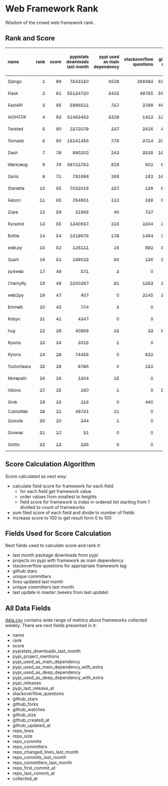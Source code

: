 # Web Framework Rank
Wisdom of the crowd web framework rank.

## Rank and Score
<sub>name</sub> | <sub>rank</sub> | <sub>score</sub> | <sub>pypistats downloads last month</sub> | <sub>pypi used as main dependency</sub> | <sub>stackoverflow questions</sub> | <sub>github stars</sub> | <sub>repo unique committers</sub> | <sub>repo changed lines last month</sub> | <sub>repo unique committers last month</sub> | <sub>repo last commit</sub>
:--- | ---: | ---: | ---: | ---: | ---: | ---: | ---: | ---: | ---: | ---:
[<sub>Django</sub>](https://github.com/django/django "first commit: 2005-07-13") | [<sub>1</sub>](# "  +0 last week") | [<sub>98</sub>](# "  +2 last week") | [<sub>7543150</sub>](# "  #5 in pypistats downloads last month -1.77% last week") | [<sub>4529</sub>](# "  #1 in pypi used as main dependency +0.27% last week") | [<sub>288493</sub>](# "  #1 in stackoverflow questions +0.14% last week") | [<sub>63509</sub>](# "  #1 in github stars +0.26% last week") | [<sub>2677</sub>](# "  #1 in repo unique committers +0.26% last week") | [<sub>5501</sub>](# "  #2 in repo changed lines last month -8.42% last week") | [<sub>33</sub>](# "  #1 in repo unique committers last month +17.86% last week") | [<sub>2022-04-16</sub>](# "▲ #1 in repo last commit 1 week ago")
[<sub>Flask</sub>](https://github.com/pallets/flask "first commit: 2010-04-06; uses: Werkzeug") | [<sub>2</sub>](# "  +0 last week") | [<sub>91</sub>](# "  -2 last week") | [<sub>55134720</sub>](# "  #2 in pypistats downloads last month +6.15% last week") | [<sub>3415</sub>](# "  #2 in pypi used as main dependency +0.5% last week") | [<sub>49755</sub>](# "  #2 in stackoverflow questions +0.13% last week") | [<sub>58602</sub>](# "  #2 in github stars +0.14% last week") | [<sub>778</sub>](# "  #2 in repo unique committers +0.0% last week") | [<sub>1106</sub>](# "▲ #5 in repo changed lines last month -15.05% last week") | [<sub>7</sub>](# "  #2 in repo unique committers last month -12.5% last week") | [<sub>2022-04-08</sub>](# "▼ #11 in repo last commit 2 weeks ago")
[<sub>FastAPI</sub>](https://github.com/tiangolo/fastapi "first commit: 2018-12-05; uses: Starlette") | [<sub>3</sub>](# "▲ +2 last week") | [<sub>85</sub>](# "▲ +4 last week") | [<sub>5986511</sub>](# "  #7 in pypistats downloads last month -3.28% last week") | [<sub>717</sub>](# "  #6 in pypi used as main dependency +1.27% last week") | [<sub>2798</sub>](# "  #6 in stackoverflow questions +1.01% last week") | [<sub>44031</sub>](# "  #3 in github stars +0.54% last week") | [<sub>298</sub>](# "  #8 in repo unique committers +0.0% last week") | [<sub>1461</sub>](# "▲ #4 in repo changed lines last month -30.36% last week") | [<sub>4</sub>](# "▼ #8 in repo unique committers last month -20.0% last week") | [<sub>2022-04-16</sub>](# "▲ #1 in repo last commit 1 week ago")
[<sub>AIOHTTP</sub>](https://github.com/aio-libs/aiohttp "first commit: 2013-10-01") | [<sub>4</sub>](# "▼ -1 last week") | [<sub>83</sub>](# "▼ -2 last week") | [<sub>51463452</sub>](# "  #3 in pypistats downloads last month +2.9% last week") | [<sub>3329</sub>](# "  #3 in pypi used as main dependency +0.63% last week") | [<sub>1412</sub>](# "  #10 in stackoverflow questions +0.07% last week") | [<sub>12329</sub>](# "  #7 in github stars +0.15% last week") | [<sub>661</sub>](# "  #3 in repo unique committers +0.15% last week") | [<sub>280</sub>](# "▼ #12 in repo changed lines last month +11.55% last week") | [<sub>6</sub>](# "▲ #5 in repo unique committers last month +20.0% last week") | [<sub>2022-04-14</sub>](# "▼ #4 in repo last commit 1 week ago")
[<sub>Twisted</sub>](https://github.com/twisted/twisted "first commit: 2001-07-09") | [<sub>5</sub>](# "▲ +1 last week") | [<sub>80</sub>](# "▲ +0 last week") | [<sub>2372079</sub>](# "  #8 in pypistats downloads last month +1.17% last week") | [<sub>337</sub>](# "  #7 in pypi used as main dependency +0.0% last week") | [<sub>3426</sub>](# "  #5 in stackoverflow questions -0.09% last week") | [<sub>4560</sub>](# "  #15 in github stars +0.11% last week") | [<sub>272</sub>](# "  #9 in repo unique committers +0.0% last week") | [<sub>2575</sub>](# "  #3 in repo changed lines last month -16.83% last week") | [<sub>6</sub>](# "▼ #5 in repo unique committers last month -14.29% last week") | [<sub>2022-04-14</sub>](# "  #4 in repo last commit 1 week ago")
[<sub>Tornado</sub>](https://github.com/tornadoweb/tornado "first commit: 2009-09-09") | [<sub>6</sub>](# "▼ -2 last week") | [<sub>80</sub>](# "▼ -2 last week") | [<sub>16241456</sub>](# "  #4 in pypistats downloads last month +0.7% last week") | [<sub>778</sub>](# "  #5 in pypi used as main dependency +0.91% last week") | [<sub>3714</sub>](# "  #3 in stackoverflow questions +0.0% last week") | [<sub>20498</sub>](# "  #4 in github stars +0.04% last week") | [<sub>437</sub>](# "  #5 in repo unique committers +0.0% last week") | [<sub>222</sub>](# "▼ #13 in repo changed lines last month -6.72% last week") | [<sub>2</sub>](# "  #13 in repo unique committers last month -33.33% last week") | [<sub>2022-04-08</sub>](# "▼ #11 in repo last commit 2 weeks ago")
[<sub>Dash</sub>](https://github.com/plotly/dash "first commit: 2015-04-10") | [<sub>7</sub>](# "▲ +1 last week") | [<sub>79</sub>](# "▲ +4 last week") | [<sub>890202</sub>](# "  #12 in pypistats downloads last month -2.0% last week") | [<sub>243</sub>](# "  #9 in pypi used as main dependency +1.25% last week") | [<sub>3535</sub>](# "  #4 in stackoverflow questions +0.43% last week") | [<sub>16250</sub>](# "  #5 in github stars +0.33% last week") | [<sub>132</sub>](# "  #16 in repo unique committers +0.0% last week") | [<sub>147857</sub>](# "▲ #1 in repo changed lines last month +5270.76% last week") | [<sub>5</sub>](# "  #7 in repo unique committers last month +0.0% last week") | [<sub>2022-04-15</sub>](# "▲ #4 in repo last commit 1 week ago")
[<sub>Werkzeug</sub>](https://github.com/pallets/werkzeug "first commit: 2007-05-04; used by: Flask and Quart") | [<sub>8</sub>](# "▼ -1 last week") | [<sub>76</sub>](# "▼ -2 last week") | [<sub>69722752</sub>](# "  #1 in pypistats downloads last month +4.11% last week") | [<sub>828</sub>](# "  #4 in pypi used as main dependency +0.73% last week") | [<sub>602</sub>](# "  #15 in stackoverflow questions +1.01% last week") | [<sub>6035</sub>](# "  #12 in github stars +0.1% last week") | [<sub>459</sub>](# "  #4 in repo unique committers +0.0% last week") | [<sub>536</sub>](# "▼ #8 in repo changed lines last month -45.64% last week") | [<sub>4</sub>](# "▼ #8 in repo unique committers last month -33.33% last week") | [<sub>2022-04-01</sub>](# "▼ #15 in repo last commit 3 weeks ago")
[<sub>Sanic</sub>](https://github.com/sanic-org/sanic "first commit: 2016-05-26") | [<sub>9</sub>](# "  +0 last week") | [<sub>71</sub>](# "  -2 last week") | [<sub>781898</sub>](# "  #13 in pypistats downloads last month -1.79% last week") | [<sub>268</sub>](# "  #8 in pypi used as main dependency +0.0% last week") | [<sub>182</sub>](# "  #18 in stackoverflow questions +0.0% last week") | [<sub>16014</sub>](# "  #6 in github stars +0.16% last week") | [<sub>349</sub>](# "  #7 in repo unique committers +0.0% last week") | [<sub>507</sub>](# "▼ #10 in repo changed lines last month -8.48% last week") | [<sub>7</sub>](# "  #2 in repo unique committers last month -12.5% last week") | [<sub>2022-03-31</sub>](# "▼ #15 in repo last commit 3 weeks ago")
[<sub>Starlette</sub>](https://github.com/encode/starlette "first commit: 2018-06-25; used by: FastAPI") | [<sub>10</sub>](# "▲ +1 last week") | [<sub>65</sub>](# "▲ -2 last week") | [<sub>7032018</sub>](# "  #6 in pypistats downloads last month -3.44% last week") | [<sub>237</sub>](# "  #10 in pypi used as main dependency +0.42% last week") | [<sub>138</sub>](# "  #20 in stackoverflow questions -0.72% last week") | [<sub>6842</sub>](# "  #10 in github stars +0.32% last week") | [<sub>209</sub>](# "  #12 in repo unique committers +0.0% last week") | [<sub>61</sub>](# "  #16 in repo changed lines last month +0.0% last week") | [<sub>4</sub>](# "▲ #8 in repo unique committers last month +0.0% last week") | [<sub>2022-04-08</sub>](# "▼ #11 in repo last commit 2 weeks ago")
[<sub>Falcon</sub>](https://github.com/falconry/falcon "first commit: 2012-12-06; used by: hug") | [<sub>11</sub>](# "▼ -1 last week") | [<sub>65</sub>](# "▼ -4 last week") | [<sub>754801</sub>](# "  #14 in pypistats downloads last month -2.69% last week") | [<sub>122</sub>](# "  #13 in pypi used as main dependency +0.0% last week") | [<sub>189</sub>](# "  #17 in stackoverflow questions +0.0% last week") | [<sub>8744</sub>](# "  #8 in github stars +0.05% last week") | [<sub>194</sub>](# "  #13 in repo unique committers +0.0% last week") | [<sub>163</sub>](# "▼ #15 in repo changed lines last month -67.47% last week") | [<sub>4</sub>](# "▲ #8 in repo unique committers last month +0.0% last week") | [<sub>2022-04-09</sub>](# "▼ #4 in repo last commit 2 weeks ago")
[<sub>Zope</sub>](https://github.com/zopefoundation/Zope "first commit: 1996-06-17") | [<sub>12</sub>](# "▲ +1 last week") | [<sub>59</sub>](# "▲ +3 last week") | [<sub>21865</sub>](# "  #20 in pypistats downloads last month -3.46% last week") | [<sub>40</sub>](# "  #16 in pypi used as main dependency +0.0% last week") | [<sub>727</sub>](# "  #14 in stackoverflow questions +0.0% last week") | [<sub>288</sub>](# "  #25 in github stars +0.0% last week") | [<sub>171</sub>](# "  #14 in repo unique committers +0.0% last week") | [<sub>335</sub>](# "▲ #11 in repo changed lines last month +55.09% last week") | [<sub>4</sub>](# "▲ #8 in repo unique committers last month +0.0% last week") | [<sub>2022-04-16</sub>](# "▲ #1 in repo last commit 1 week ago")
[<sub>Pyramid</sub>](https://github.com/Pylons/pyramid "first commit: 2008-07-04; used by: CubicWeb") | [<sub>13</sub>](# "▼ -1 last week") | [<sub>55</sub>](# "▼ -7 last week") | [<sub>1340837</sub>](# "  #11 in pypistats downloads last month +0.2% last week") | [<sub>216</sub>](# "  #11 in pypi used as main dependency +0.0% last week") | [<sub>2204</sub>](# "  #7 in stackoverflow questions +0.05% last week") | [<sub>3654</sub>](# "  #16 in github stars +0.05% last week") | [<sub>358</sub>](# "  #6 in repo unique committers +0.0% last week") | [<sub>0</sub>](# "▼ #20 in repo changed lines last month -100.0% last week") | [<sub>0</sub>](# "▼ #20 in repo unique committers last month -100.0% last week") | [<sub>2022-03-13</sub>](# "▼ #20 in repo last commit 5 weeks ago")
[<sub>Bottle</sub>](https://github.com/bottlepy/bottle "first commit: 2009-06-30") | [<sub>14</sub>](# "▲ +1 last week") | [<sub>54</sub>](# "▲ +0 last week") | [<sub>1619676</sub>](# "  #10 in pypistats downloads last month +0.2% last week") | [<sub>179</sub>](# "  #12 in pypi used as main dependency +1.13% last week") | [<sub>1484</sub>](# "  #9 in stackoverflow questions +0.13% last week") | [<sub>7590</sub>](# "  #9 in github stars +0.11% last week") | [<sub>226</sub>](# "  #11 in repo unique committers +0.0% last week") | [<sub>0</sub>](# "▲ #20 in repo changed lines last month +100% last week") | [<sub>0</sub>](# "▲ #20 in repo unique committers last month +100% last week") | [<sub>2022-03-01</sub>](# "  #22 in repo last commit 7 weeks ago")
[<sub>web.py</sub>](https://github.com/webpy/webpy "first commit: 1970-01-01") | [<sub>15</sub>](# "▲ +2 last week") | [<sub>52</sub>](# "▲ +0 last week") | [<sub>126111</sub>](# "  #16 in pypistats downloads last month +4.57% last week") | [<sub>16</sub>](# "  #18 in pypi used as main dependency +0.0% last week") | [<sub>892</sub>](# "  #12 in stackoverflow questions +0.11% last week") | [<sub>5686</sub>](# "  #14 in github stars -0.02% last week") | [<sub>92</sub>](# "  #18 in repo unique committers +0.0% last week") | [<sub>2</sub>](# "▲ #19 in repo changed lines last month +0.0% last week") | [<sub>1</sub>](# "▲ #15 in repo unique committers last month +0.0% last week") | [<sub>2022-03-27</sub>](# "▼ #15 in repo last commit 3 weeks ago")
[<sub>Quart</sub>](https://gitlab.com/pgjones/quart "first commit: 2017-05-14; uses: Werkzeug") | [<sub>16</sub>](# "  +0 last week") | [<sub>51</sub>](# "  -1 last week") | [<sub>189023</sub>](# "  #15 in pypistats downloads last month +8.0% last week") | [<sub>56</sub>](# "  #15 in pypi used as main dependency +1.82% last week") | [<sub>136</sub>](# "  #21 in stackoverflow questions +0.0% last week") | [<sub>1040</sub>](# "  #19 in github stars +0.0% last week") | [<sub>68</sub>](# "  #19 in repo unique committers +0.0% last week") | [<sub>189</sub>](# "  #14 in repo changed lines last month +0.0% last week") | [<sub>2</sub>](# "▲ #13 in repo unique committers last month +0.0% last week") | [<sub>2022-03-26</sub>](# "▼ #15 in repo last commit 4 weeks ago")
[<sub>py4web</sub>](https://github.com/web2py/py4web "first commit: 2019-03-25") | [<sub>17</sub>](# "▲ +1 last week") | [<sub>49</sub>](# "▲ -2 last week") | [<sub>571</sub>](# "▼ #26 in pypistats downloads last month -14.78% last week") | [<sub>3</sub>](# "  #21 in pypi used as main dependency +0.0% last week") | [<sub>0</sub>](# "  #23 in stackoverflow questions +100% last week") | [<sub>175</sub>](# "  #27 in github stars +0.0% last week") | [<sub>60</sub>](# "  #20 in repo unique committers +0.0% last week") | [<sub>1054</sub>](# "▼ #6 in repo changed lines last month -98.24% last week") | [<sub>7</sub>](# "▲ #2 in repo unique committers last month +0.0% last week") | [<sub>2022-04-13</sub>](# "  #4 in repo last commit 1 week ago")
[<sub>CherryPy</sub>](https://github.com/cherrypy/cherrypy "first commit: 2004-11-20") | [<sub>18</sub>](# "▼ -4 last week") | [<sub>49</sub>](# "▼ -5 last week") | [<sub>2200367</sub>](# "  #9 in pypistats downloads last month +5.75% last week") | [<sub>91</sub>](# "  #14 in pypi used as main dependency +0.0% last week") | [<sub>1353</sub>](# "  #11 in stackoverflow questions +0.0% last week") | [<sub>1530</sub>](# "  #18 in github stars +0.26% last week") | [<sub>145</sub>](# "  #15 in repo unique committers +0.0% last week") | [<sub>0</sub>](# "  #20 in repo changed lines last month -100.0% last week") | [<sub>0</sub>](# "▼ #20 in repo unique committers last month -100.0% last week") | [<sub>2022-03-13</sub>](# "▼ #20 in repo last commit 5 weeks ago")
[<sub>web2py</sub>](https://github.com/web2py/web2py "first commit: 2011-11-23") | [<sub>19</sub>](# "  +0 last week") | [<sub>47</sub>](# "  +1 last week") | [<sub>407</sub>](# "▲ #27 in pypistats downloads last month -6.86% last week") | [<sub>0</sub>](# "  #26 in pypi used as main dependency +100% last week") | [<sub>2145</sub>](# "  #8 in stackoverflow questions +0.0% last week") | [<sub>1984</sub>](# "  #17 in github stars +0.05% last week") | [<sub>271</sub>](# "  #10 in repo unique committers +0.0% last week") | [<sub>26</sub>](# "▲ #17 in repo changed lines last month +0.0% last week") | [<sub>1</sub>](# "▲ #15 in repo unique committers last month +0.0% last week") | [<sub>2022-03-21</sub>](# "▼ #19 in repo last commit 4 weeks ago")
[<sub>Emmett</sub>](https://github.com/emmett-framework/emmett "first commit: 2014-10-22") | [<sub>20</sub>](# "▲ +3 last week") | [<sub>43</sub>](# "▲ +9 last week") | [<sub>774</sub>](# "▼ #25 in pypistats downloads last month +0.39% last week") | [<sub>3</sub>](# "  #21 in pypi used as main dependency +0.0% last week") | [<sub>0</sub>](# "  #23 in stackoverflow questions +100% last week") | [<sub>752</sub>](# "  #22 in github stars +0.0% last week") | [<sub>22</sub>](# "  #26 in repo unique committers +0.0% last week") | [<sub>646</sub>](# "▲ #7 in repo changed lines last month +1118.87% last week") | [<sub>1</sub>](# "▲ #15 in repo unique committers last month +0.0% last week") | [<sub>2022-04-12</sub>](# "▲ #4 in repo last commit 1 week ago")
[<sub>Robyn</sub>](https://github.com/sansyrox/robyn "first commit: 2021-05-22") | [<sub>21</sub>](# "▼ -1 last week") | [<sub>41</sub>](# "▼ -4 last week") | [<sub>4347</sub>](# "  #22 in pypistats downloads last month -23.28% last week") | [<sub>0</sub>](# "  #26 in pypi used as main dependency +100% last week") | [<sub>0</sub>](# "  #23 in stackoverflow questions +100% last week") | [<sub>862</sub>](# "  #20 in github stars +0.82% last week") | [<sub>12</sub>](# "  #27 in repo unique committers +0.0% last week") | [<sub>516</sub>](# "▼ #9 in repo changed lines last month -42.98% last week") | [<sub>1</sub>](# "▼ #15 in repo unique committers last month -50.0% last week") | [<sub>2022-04-09</sub>](# "▼ #4 in repo last commit 2 weeks ago")
[<sub>hug</sub>](https://github.com/hugapi/hug "first commit: 2015-07-17; uses: Falcon") | [<sub>22</sub>](# "▼ -1 last week") | [<sub>38</sub>](# "▼ +1 last week") | [<sub>40969</sub>](# "▼ #19 in pypistats downloads last month +0.53% last week") | [<sub>15</sub>](# "  #19 in pypi used as main dependency +0.0% last week") | [<sub>33</sub>](# "  #22 in stackoverflow questions +0.0% last week") | [<sub>6610</sub>](# "  #11 in github stars +0.0% last week") | [<sub>123</sub>](# "  #17 in repo unique committers +0.0% last week") | [<sub>0</sub>](# "▲ #20 in repo changed lines last month +100% last week") | [<sub>0</sub>](# "▲ #20 in repo unique committers last month +100% last week") | [<sub>2020-08-10</sub>](# "  #27 in repo last commit 88 weeks ago")
[<sub>Pycnic</sub>](https://github.com/nullism/pycnic "first commit: 2015-11-04") | [<sub>23</sub>](# "▼ -1 last week") | [<sub>34</sub>](# "▼ -1 last week") | [<sub>3015</sub>](# "  #23 in pypistats downloads last month -10.4% last week") | [<sub>1</sub>](# "  #23 in pypi used as main dependency +0.0% last week") | [<sub>0</sub>](# "  #23 in stackoverflow questions +100% last week") | [<sub>155</sub>](# "  #28 in github stars +0.0% last week") | [<sub>11</sub>](# "  #28 in repo unique committers +0.0% last week") | [<sub>10</sub>](# "▲ #18 in repo changed lines last month +0.0% last week") | [<sub>1</sub>](# "▲ #15 in repo unique committers last month +0.0% last week") | [<sub>2022-04-05</sub>](# "▼ #11 in repo last commit 2 weeks ago")
[<sub>Pylons</sub>](https://github.com/Pylons/pylons "first commit: 2006-02-18") | [<sub>24</sub>](# "▲ +1 last week") | [<sub>29</sub>](# "▲ +0 last week") | [<sub>74455</sub>](# "  #17 in pypistats downloads last month +0.42% last week") | [<sub>0</sub>](# "  #26 in pypi used as main dependency +100% last week") | [<sub>832</sub>](# "  #13 in stackoverflow questions +0.0% last week") | [<sub>217</sub>](# "  #26 in github stars +0.0% last week") | [<sub>36</sub>](# "  #22 in repo unique committers +0.0% last week") | [<sub>0</sub>](# "▲ #20 in repo changed lines last month +100% last week") | [<sub>0</sub>](# "▲ #20 in repo unique committers last month +100% last week") | [<sub>2018-01-12</sub>](# "  #30 in repo last commit 223 weeks ago")
[<sub>TurboGears</sub>](https://github.com/TurboGears/tg2 "first commit: 2007-06-27") | [<sub>25</sub>](# "▼ -1 last week") | [<sub>29</sub>](# "▼ +0 last week") | [<sub>9796</sub>](# "  #21 in pypistats downloads last month +9.01% last week") | [<sub>0</sub>](# "  #26 in pypi used as main dependency +100% last week") | [<sub>152</sub>](# "  #19 in stackoverflow questions +0.0% last week") | [<sub>778</sub>](# "  #21 in github stars +0.0% last week") | [<sub>35</sub>](# "  #23 in repo unique committers +0.0% last week") | [<sub>0</sub>](# "▲ #20 in repo changed lines last month +100% last week") | [<sub>0</sub>](# "▲ #20 in repo unique committers last month +100% last week") | [<sub>2021-05-26</sub>](# "  #24 in repo last commit 47 weeks ago")
[<sub>Morepath</sub>](https://github.com/morepath/morepath "first commit: 2013-07-17") | [<sub>26</sub>](# "  +0 last week") | [<sub>26</sub>](# "  +1 last week") | [<sub>1304</sub>](# "▲ #24 in pypistats downloads last month +122.53% last week") | [<sub>15</sub>](# "  #19 in pypi used as main dependency +0.0% last week") | [<sub>0</sub>](# "  #23 in stackoverflow questions +100% last week") | [<sub>391</sub>](# "  #24 in github stars -0.26% last week") | [<sub>27</sub>](# "  #24 in repo unique committers +0.0% last week") | [<sub>0</sub>](# "▲ #20 in repo changed lines last month +100% last week") | [<sub>0</sub>](# "▲ #20 in repo unique committers last month +100% last week") | [<sub>2021-04-18</sub>](# "  #25 in repo last commit 52 weeks ago")
[<sub>Vibora</sub>](https://github.com/vibora-io/vibora "first commit: 2018-06-13") | [<sub>27</sub>](# "  +0 last week") | [<sub>25</sub>](# "  +1 last week") | [<sub>160</sub>](# "  #31 in pypistats downloads last month -14.44% last week") | [<sub>1</sub>](# "  #23 in pypi used as main dependency +0.0% last week") | [<sub>0</sub>](# "  #23 in stackoverflow questions +100% last week") | [<sub>5724</sub>](# "  #13 in github stars -0.05% last week") | [<sub>27</sub>](# "  #24 in repo unique committers +0.0% last week") | [<sub>0</sub>](# "▲ #20 in repo changed lines last month +100% last week") | [<sub>0</sub>](# "▲ #20 in repo unique committers last month +100% last week") | [<sub>2019-02-11</sub>](# "  #29 in repo last commit 166 weeks ago")
[<sub>Grok</sub>](https://github.com/zopefoundation/grok "first commit: 2006-10-14") | [<sub>28</sub>](# "  +0 last week") | [<sub>23</sub>](# "  +0 last week") | [<sub>216</sub>](# "▼ #30 in pypistats downloads last month -52.53% last week") | [<sub>0</sub>](# "  #26 in pypi used as main dependency +100% last week") | [<sub>440</sub>](# "  #16 in stackoverflow questions +0.69% last week") | [<sub>20</sub>](# "  #31 in github stars +0.0% last week") | [<sub>40</sub>](# "  #21 in repo unique committers +0.0% last week") | [<sub>0</sub>](# "▲ #20 in repo changed lines last month +100% last week") | [<sub>0</sub>](# "▲ #20 in repo unique committers last month +100% last week") | [<sub>2020-09-02</sub>](# "  #26 in repo last commit 85 weeks ago")
[<sub>CubicWeb</sub>](https://forge.extranet.logilab.fr/cubicweb/cubicweb "uses: Pyramid") | [<sub>29</sub>](# "  +0 last week") | [<sub>21</sub>](# "  +1 last week") | [<sub>49731</sub>](# "▲ #18 in pypistats downloads last month +77.48% last week") | [<sub>21</sub>](# "  #17 in pypi used as main dependency +0.0% last week") | [<sub>0</sub>](# "  #23 in stackoverflow questions +100% last week") | [<sub>0</sub>](# "  #32 in github stars +100% last week") | [<sub>0</sub>](# "  #32 in repo unique committers +100% last week") | [<sub>0</sub>](# "▲ #20 in repo changed lines last month +100% last week") | [<sub>0</sub>](# "▲ #20 in repo unique committers last month +100% last week") | [<sub></sub>](# "  #31 in repo last commit")
[<sub>Quixote</sub>](https://github.com/nascheme/quixote "first commit: 2006-03-16") | [<sub>30</sub>](# "  +0 last week") | [<sub>20</sub>](# "  +1 last week") | [<sub>344</sub>](# "▲ #28 in pypistats downloads last month -4.18% last week") | [<sub>1</sub>](# "  #23 in pypi used as main dependency +0.0% last week") | [<sub>0</sub>](# "  #23 in stackoverflow questions +100% last week") | [<sub>80</sub>](# "  #29 in github stars +0.0% last week") | [<sub>6</sub>](# "  #29 in repo unique committers +0.0% last week") | [<sub>0</sub>](# "▲ #20 in repo changed lines last month +100% last week") | [<sub>0</sub>](# "▲ #20 in repo unique committers last month +100% last week") | [<sub>2022-02-15</sub>](# "  #23 in repo last commit 9 weeks ago")
[<sub>Growler</sub>](https://github.com/pyGrowler/Growler "first commit: 2014-08-17") | [<sub>31</sub>](# "  +0 last week") | [<sub>17</sub>](# "  +1 last week") | [<sub>51</sub>](# "  #32 in pypistats downloads last month -42.7% last week") | [<sub>0</sub>](# "  #26 in pypi used as main dependency +100% last week") | [<sub>0</sub>](# "  #23 in stackoverflow questions +100% last week") | [<sub>687</sub>](# "  #23 in github stars +0.0% last week") | [<sub>6</sub>](# "  #29 in repo unique committers +0.0% last week") | [<sub>0</sub>](# "▲ #20 in repo changed lines last month +100% last week") | [<sub>0</sub>](# "▲ #20 in repo unique committers last month +100% last week") | [<sub>2020-03-08</sub>](# "  #28 in repo last commit 110 weeks ago")
[<sub>Giotto</sub>](https://github.com/priestc/giotto "first commit: 2012-02-26") | [<sub>32</sub>](# "  +0 last week") | [<sub>13</sub>](# "  +1 last week") | [<sub>236</sub>](# "▲ #29 in pypistats downloads last month +0.85% last week") | [<sub>0</sub>](# "  #26 in pypi used as main dependency +100% last week") | [<sub>0</sub>](# "  #23 in stackoverflow questions +100% last week") | [<sub>55</sub>](# "  #30 in github stars +0.0% last week") | [<sub>3</sub>](# "  #31 in repo unique committers +0.0% last week") | [<sub>0</sub>](# "▲ #20 in repo changed lines last month +100% last week") | [<sub>0</sub>](# "▲ #20 in repo unique committers last month +100% last week") | [<sub>2013-10-07</sub>](# "  #31 in repo last commit 445 weeks ago")

## Score Calculation Algorithm
Score calculated as next way:
- calculate field score for framework for each field
  - for each field get framework value
  - order values from smallest to heights
  - field score for framework is index in ordered list starting from 1 divided to count of frameworks
- sum filed score of each field and divide to number of fields
- increase score to 100 to get result form 0 to 100

## Fields Used for Score Calculation
Next fields used to calculate score and rank it:
- last month package downloads from pypi
- projects on pypi with framework as main dependency
- stackoverflow questions for appropriate framework tag
- github stars
- unique committers
- lines updated last month
- unique committers last month
- last update in master (weeks from last update)

## All Data Fields
[data.csv](data.csv) contains wide range of metrics about frameworks collected weekly.
There are next fields presented in it: 

- name
- rank
- score
- pypistats_downloads_last_month
- pypi_project_mentions
- pypi_used_as_main_dependency
- pypi_used_as_main_dependency_with_extra
- pypi_used_as_deep_dependency
- pypi_used_as_deep_dependency_with_extra
- pypi_releases
- pypi_last_release_at
- stackoverflow_questions
- github_stars
- github_forks
- github_watches
- github_size
- github_created_at
- github_updated_at
- repo_lines
- repo_size
- repo_commits
- repo_committers
- repo_changed_lines_last_month
- repo_commits_last_month
- repo_committers_last_month
- repo_first_commit_at
- repo_last_commit_at
- collected_at
